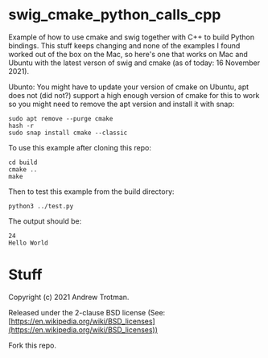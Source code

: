 # swig_cmake_python_calls_cpp
Example of how to use cmake and swig together with C++ to build Python bindings.  This stuff keeps
changing and none of the examples I found worked out of the box on the Mac, so here's one that
works on Mac and Ubuntu with the latest verson of swig and cmake (as of today: 16 November 2021).

Ubunto: You might have to update your version of cmake on Ubuntu, apt does not (did not?) support a high enough
version of cmake for this to work so you might need to remove the apt version and install it with snap:

```
sudo apt remove --purge cmake
hash -r
sudo snap install cmake --classic
```

To use this example after cloning this repo:
```
cd build
cmake ..
make
```

Then to test this example from the build directory:
```
python3 ../test.py
```

The output should be:
```
24
Hello World
```

# Stuff
Copyright (c) 2021 Andrew Trotman.

Released under the 2-clause BSD license (See:[https://en.wikipedia.org/wiki/BSD_licenses](https://en.wikipedia.org/wiki/BSD_licenses))

Fork this repo.
